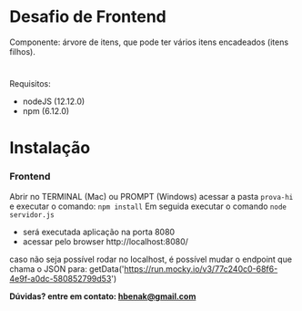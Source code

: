 # Desafio de Frontend
Componente: árvore de itens, que pode ter vários itens encadeados (itens filhos).
#

Requisitos:
  - nodeJS (12.12.0)
  - npm (6.12.0)

# Instalação

### Frontend
Abrir no TERMINAL (Mac) ou PROMPT (Windows) acessar a pasta `prova-hi` e executar o comando: `npm install`
Em seguida executar o comando `node servidor.js`

  - será executada aplicação na porta 8080
  - acessar pelo browser http://localhost:8080/

caso não seja possível rodar no localhost, é possível mudar o endpoint que chama o JSON para:
getData('https://run.mocky.io/v3/77c240c0-68f6-4e9f-a0dc-580852799d53')

**Dúvidas? entre em contato: hbenak@gmail.com**
